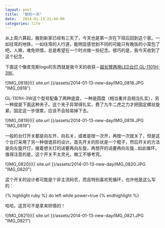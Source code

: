 ```yaml
---
layout: post
title:  "新的一天"
date:   2014-01-13 21:44:00
categories: life
---
```


从上周六算起，搬到新家已经有三天了，今天也是第一次在下班后回到这个家。一如往常的地铁，一如往常的人行道，能明显感觉到不同的可能只有晚饭的小笼包了吧。人嘛，难免矫情，总是希望在一个时点做一些纪念。很巧的是，我今天收到了这个纪念。

下面这个像皮克斯logo的东西就是我今天的收获－[超长臂两用LED台灯 GL-1101H-3W][1]。

![IMG_0818]({{ site.url }}/assets/2014-01-13-new-day/IMG_0818.JPG "IMG_0818")

GL-1101H-3W这个型号配备了两种底盘，一种是圆盘（相当重并且相当扎实），另一种就是下面这种夹子。这个夹子异常得扎实，费了九牛二虎之力才把固定螺丝旋紧。固定这一步很累，应该不会轻易掉下去。

![IMG_0819]({{ site.url }}/assets/2014-01-13-new-day/IMG_0819.JPG "IMG_0819")

一般的台灯开关都是向左开、向右关，或者是按一次开，再按一次就关了，但是这个台灯采用了另一种很诡异的设计。首先开关的形状是一个棍子，然后开关的方法是向左旋开灯，接着想关灯的话要再向左旋，再想开的话要再向左旋...如此循环。值得注意的是，这个开关不太灵光，做工不够考究。

![IMG_0820]({{ site.url }}/assets/2014-01-13-new-day/IMG_0820.JPG "IMG_0820")

这个开关的设计者可能是个非主流码农，而且特别喜欢死循环，也许他是这么写的：

{% highlight ruby %}
do 
  left
while power=true
{% endhighlight %}

哈哈，这货可不是拿来矫情的！

![IMG_0821]({{ site.url }}/assets/2014-01-13-new-day/IMG_0821.JPG "IMG_0821")

[1]: http://www.amazon.cn/gp/product/B00AIFK6DI
